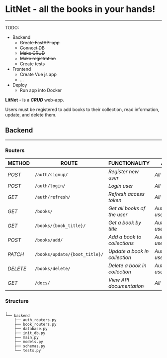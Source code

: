 # LitNet - all the books in your hands!

---

TODO:
* Backend
  * ~~Create FastAPI app~~
  * ~~Connect DB~~
  * ~~Make CRUD~~
  * ~~Make registration~~
  * Create tests
* Frontend
  * Create Vue js app
  * ...
* Deploy
  * Run app into Docker

**LitNet** - is a ***CRUD*** web-app. 

Users must be registered to add books to their collection, read information, update, and delete them.

## Backend
___  

### Routers

| METHOD   | ROUTE                             | FUNCTIONALITY                 |ACCESS|
|----------|-----------------------------------|-------------------------------| ------------ |
| *POST*   | ```/auth/signup/```               | _Register new user_           |_All users_|
| *POST*   | ```/auth/login/```                | _Login user_                  |_All users_|
| *GET*    | ```/auth/refresh/```              | _Refresh access token_        |_All users_|
| *GET*    | ```/books/```                     | _Get all books of the user_   |_Authenticated users_|
| *GET*    | ```/books/{book_title}/```        | _Get a book by title_         |_Authenticated users_|
| *POST*   | ```/books/add/```                 | _Add a book to collections_   |_Authenticated users_|
| *PATCH*  | ```/books/update/{boot_title}/``` | _Update a book in collection_ |_Authenticated users_|
| *DELETE* | ```/books/delete/```              | _Delete a book in collection_ |_Authenticated users_|
| *GET*    | ```/docs/```                      | _View API documentation_      |_All users_|

### Structure

```
.
└── backend
    ├── auth_routers.py
    ├── book_routers.py
    ├── database.py
    ├── init_db.py
    ├── main.py
    ├── models.py
    ├── schemas.py
    └── tests.py
```




